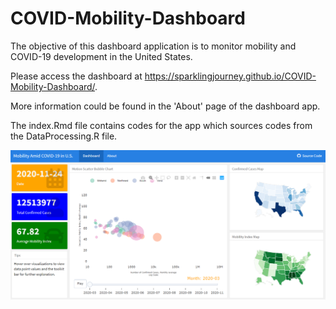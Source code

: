 # COVID-Mobility-Dashboard

The objective of this dashboard application is to monitor mobility and COVID-19 development in the United States.

Please access the dashboard at <https://sparklingjourney.github.io/COVID-Mobility-Dashboard/>.

More information could be found in the 'About' page of the dashboard app.

The index.Rmd file contains codes for the app which sources codes from the DataProcessing.R file.

![](image/screenshot.png)
